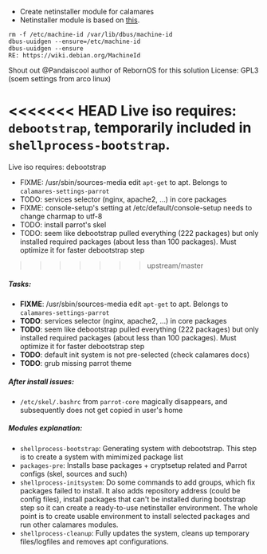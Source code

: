 - Create netinstaller module for calamares
- Netinstaller module is based on [this](https://arcolinuxforum.com/viewtopic.php?f=46&t=2525&p=10207b).
```
rm -f /etc/machine-id /var/lib/dbus/machine-id
dbus-uuidgen --ensure=/etc/machine-id
dbus-uuidgen --ensure
RE: https://wiki.debian.org/MachineId
```
Shout out @Pandaiscool author of RebornOS for this solution
License: GPL3 (soem settings from arco linux)

<<<<<<< HEAD
Live iso requires: `debootstrap`, temporarily included in `shellprocess-bootstrap`.
=======
Live iso requires: debootstrap
- FIXME: /usr/sbin/sources-media edit `apt-get` to apt. Belongs to `calamares-settings-parrot`
- TODO: services selector (nginx, apache2, ...) in core packages
- FIXME: console-setup's setting at /etc/default/console-setup needs to change charmap to utf-8
- TODO: install parrot's skel
- TODO: seem like debootstrap pulled everything (222 packages) but only installed required packages (about less than 100 packages). Must optimize it for faster debootstrap step
>>>>>>> upstream/master

##### Tasks:
- **FIXME**: /usr/sbin/sources-media edit `apt-get` to apt. Belongs to `calamares-settings-parrot`
- **TODO**: services selector (nginx, apache2, ...) in core packages
- **TODO**: seem like debootstrap pulled everything (222 packages) but only installed required packages (about less than 100 packages). Must optimize it for faster debootstrap step
- **TODO**: default init system is not pre-selected (check calamares docs)
- **TODO**: grub missing parrot theme

##### After install issues:
- `/etc/skel/.bashrc` from `parrot-core` magically disappears, and subsequently does not get copied in user's home

##### Modules explanation:
- `shellprocess-bootstrap`: Generating system with debootstrap. This step is to create a system with mimimized package list
- `packages-pre`: Installs base packages + cryptsetup related and Parrot configs (skel, sources and such)
- `shellprocess-initsystem`: Do some commands to add groups, which fix packages failed to install. It also adds repository address (could be config files), install packages that can't be installed during bootstrap step so it can create a ready-to-use netinstaller environment. The whole point is to create usable environment to install selected packages and run other calamares modules.
- `shellprocess-cleanup`: Fully updates the system, cleans up temporary files/logfiles and removes apt configurations.
